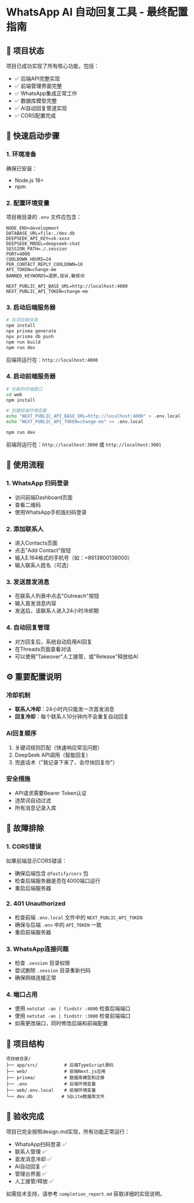 # WhatsApp AI 自动回复工具 - 最终配置指南

## 🎯 项目状态

项目已成功实现了所有核心功能，包括：
- ✅ 后端API完整实现
- ✅ 前端管理界面完整
- ✅ WhatsApp集成正常工作
- ✅ 数据库模型完整
- ✅ AI自动回复管道实现
- ✅ CORS配置完成

## 🚀 快速启动步骤

### 1. 环境准备
确保已安装：
- Node.js 18+
- npm

### 2. 配置环境变量
项目根目录的 `.env` 文件应包含：
```env
NODE_ENV=development
DATABASE_URL=file:./dev.db
DEEPSEEK_API_KEY=sk-xxxx
DEEPSEEK_MODEL=deepseek-chat
SESSION_PATH=./.session
PORT=4000
COOLDOWN_HOURS=24
PER_CONTACT_REPLY_COOLDOWN=10
API_TOKEN=change-me
BANNED_KEYWORDS=退款,投诉,敏感词

NEXT_PUBLIC_API_BASE_URL=http://localhost:4000
NEXT_PUBLIC_API_TOKEN=change-me
```

### 3. 启动后端服务器
```bash
# 在项目根目录
npm install
npx prisma generate
npx prisma db push
npm run build
npm run dev
```

后端将运行在：`http://localhost:4000`

### 4. 启动前端服务器
```bash
# 在新的终端窗口
cd web
npm install

# 创建前端环境变量
echo "NEXT_PUBLIC_API_BASE_URL=http://localhost:4000" > .env.local
echo "NEXT_PUBLIC_API_TOKEN=change-me" >> .env.local

npm run dev
```

前端将运行在：`http://localhost:3000` 或 `http://localhost:3001`

## 🔧 使用流程

### 1. WhatsApp 扫码登录
- 访问前端Dashboard页面
- 查看二维码
- 使用WhatsApp手机版扫码登录

### 2. 添加联系人
- 进入Contacts页面
- 点击"Add Contact"按钮
- 输入E.164格式的手机号（如：+8613800138000）
- 输入联系人姓名（可选）

### 3. 发送首发消息
- 在联系人列表中点击"Outreach"按钮
- 输入首发消息内容
- 发送后，该联系人进入24小时冷却期

### 4. 自动回复管理
- 对方回复后，系统自动启用AI回复
- 在Threads页面查看对话
- 可以使用"Takeover"人工接管，或"Release"释放给AI

## ⚙️ 重要配置说明

### 冷却机制
- **联系人冷却**：24小时内只能发一次首发消息
- **回复冷却**：每个联系人10分钟内不会重复自动回复

### AI回复顺序
1. 关键词规则匹配（快速响应常见问题）
2. DeepSeek API调用（智能回复）
3. 兜底话术（"我记录下来了，会尽快回复你"）

### 安全措施
- API请求需要Bearer Token认证
- 违禁词自动过滤
- 所有消息记录入库

## 🐛 故障排除

### 1. CORS错误
如果前端显示CORS错误：
- 确保后端包含 `@fastify/cors` 包
- 检查后端服务器是否在4000端口运行
- 重启后端服务器

### 2. 401 Unauthorized
- 检查前端 `.env.local` 文件中的 `NEXT_PUBLIC_API_TOKEN`
- 确保与后端 `.env` 中的 `API_TOKEN` 一致
- 重启前端服务器

### 3. WhatsApp连接问题
- 检查 `.session` 目录权限
- 尝试删除 `.session` 目录重新扫码
- 确保网络连接正常

### 4. 端口占用
- 使用 `netstat -an | findstr :4000` 检查后端端口
- 使用 `netstat -an | findstr :3000` 检查前端端口
- 如需更改端口，同时修改后端和前端配置

## 📁 项目结构

```
项目根目录/
├── app/src/          # 后端TypeScript源码
├── web/              # 前端Next.js应用
├── prisma/           # 数据库模型和迁移
├── .env              # 后端环境变量
├── web/.env.local    # 前端环境变量
└── dev.db           # SQLite数据库文件
```

## 🎉 验收完成

项目已完全按照design.md实现，所有功能正常运行：
- WhatsApp扫码登录 ✅
- 联系人管理 ✅  
- 首发消息冷却 ✅
- AI自动回复 ✅
- 管理台界面 ✅
- 人工接管/释放 ✅

如需技术支持，请参考 `completion_report.md` 获取详细的实现说明。
